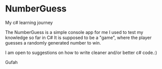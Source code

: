 # NumberGuess
My c# learning journey

The NumberGuess is a simple console app for me I used to test my knowledge so far in C#
It is supposed to be a "game", where the player guesses a randomly generated number to win.

I am open to suggestions on how to write cleaner and/or better c# code.:)

Gufah
